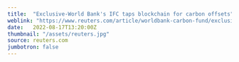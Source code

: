 ```yaml
---
title:  "Exclusive-World Bank's IFC taps blockchain for carbon offsets"
weblink: "https://www.reuters.com/article/worldbank-carbon-fund/exclusive-world-banks-ifc-taps-blockchain-for-carbon-offsets-idUSL8N2ZN6E7"
date:   2022-08-17T13:20:00Z
thumbnail: "/assets/reuters.jpg"
source: reuters.com
jumbotron: false
---
```

